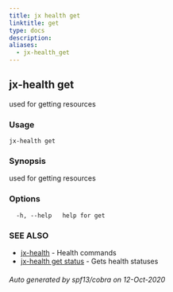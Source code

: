 ```yaml
---
title: jx health get
linktitle: get
type: docs
description: 
aliases:
  - jx-health_get
---
```


## jx-health get

used for getting resources

### Usage

```
jx-health get
```

### Synopsis

used for getting resources

### Options

```
  -h, --help   help for get
```

### SEE ALSO

* [jx-health](..)	 - Health commands
* [jx-health get status](jx-health_get_status)	 - Gets health statuses

###### Auto generated by spf13/cobra on 12-Oct-2020
